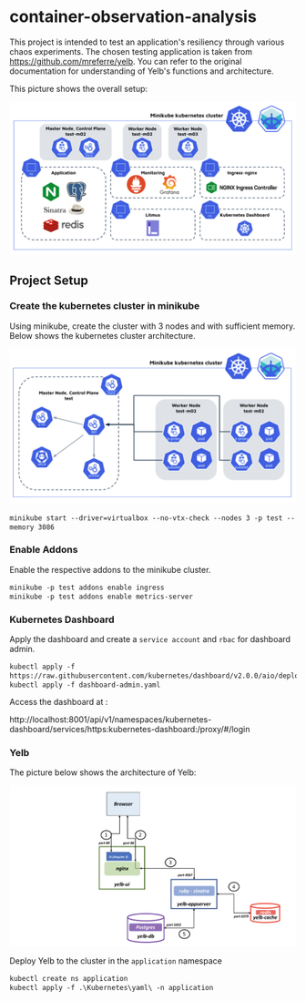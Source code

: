 # container-observation-analysis
This project is intended to test an application's resiliency through various chaos experiments. The chosen testing application is taken from
https://github.com/mreferre/yelb. You can refer to the original documentation for understanding of Yelb's functions and architecture.

This picture shows the overall setup:

![namespace](images/namespace.png)

## Project Setup

### Create the kubernetes cluster in minikube
Using minikube, create the cluster with 3 nodes and with sufficient memory. Below shows the kubernetes cluster architecture.

![kubernetes-cluster](images/kubernetes-cluster.png)

```console
minikube start --driver=virtualbox --no-vtx-check --nodes 3 -p test --memory 3086
```

### Enable Addons
Enable the respective addons to the minikube cluster.

```console
minikube -p test addons enable ingress
minikube -p test addons enable metrics-server
```

### Kubernetes Dashboard
Apply the dashboard and create a `service account` and `rbac` for dashboard admin. 

```console
kubectl apply -f https://raw.githubusercontent.com/kubernetes/dashboard/v2.0.0/aio/deploy/recommended.yaml
kubectl apply -f dashboard-admin.yaml
```
Access the dashboard at :

http://localhost:8001/api/v1/namespaces/kubernetes-dashboard/services/https:kubernetes-dashboard:/proxy/#/login


### Yelb 
The picture below shows the architecture of Yelb:

![yelb-architecture](images/yelb-architecture.png)

Deploy Yelb to the cluster in the `application` namespace

```console
kubectl create ns application
kubectl apply -f .\Kubernetes\yaml\ -n application
```

